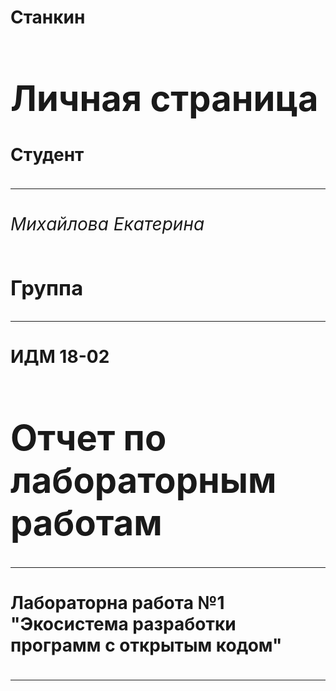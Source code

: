 <html>
<head>
<h1> <strong> Станкин</title>
</head>
<body>
<h1>
Личная страница
</h1>
<h4>
Студент
</h4>
<hr/>
<h6> Михайлова Екатерина</h6>
<h3>
Группа
</h3>
<hr/>
<h4>ИДМ 18-02</h4>
<p>
<h1>
Отчет по лабораторным работам
</h1>
<hr/>
<h4>Лабораторна работа №1 "Экосистема разработки программ с открытым кодом" </h4>
<hr/>
</body>
</html>
